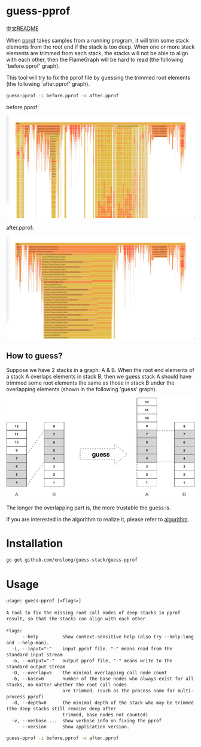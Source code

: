 # guess-pprof

[中文README](README-zh.md)

When [pprof](https://github.com/google/pprof) takes samples from a running program, 
it will trim some stack elements from the root end if the stack is too deep.
When one or more stack elements are trimmed from each stack, 
the stacks will not be able to align with each other, 
then the FlameGraph will be hard to read (the following 'before.pprof' graph). 

This tool will try to fix the pprof file by guessing the trimmed root elements (the following 'after.pprof' graph).

```bash
guess-pprof -i before.pprof -o after.pprof
```

before.pprof:

![before.pprof](../doc/before.png)

after.pprof:

![after.pprof](../doc/after.png)

## How to guess?

Suppose we have 2 stacks in a graph: A & B. When the root end elements of a stack A overlaps elements in stack B,
then we guess stack A should have trimmed some root elements the same as those in stack B under the overlapping elements
(shown in the following 'guess' graph).

![guess.png](../doc/guess.png)

The longer the overlapping part is, the more trustable the guess is. 

If you are interested in the algorithm to realize it, please refer to [algorithm](../fix/README.md).

# Installation

```bash
go get github.com/xnslong/guess-stack/guess-pprof
```

# Usage

```
usage: guess-pprof [<flags>]

A tool to fix the missing root call nodes of deep stacks in pprof result, so that the stacks can align with each other

Flags:
      --help         Show context-sensitive help (also try --help-long and --help-man).
  -i, --input="-"    input pprof file. "-" means read from the standard input stream
  -o, --output="-"   output pprof file, "-" means write to the standard output stream
  -O, --overlap=5    the minimal overlapping call node count
  -b, --base=0       number of the base nodes who always exist for all stacks, no matter whether the root call nodes
                     are trimmed. (such as the process name for multi-process pprof)
  -d, --depth=0      the minimal depth of the stack who may be trimmed (the deep stacks still remains deep after
                     trimmed, base nodes not counted)
  -v, --verbose ...  show verbose info on fixing the pprof
      --version      Show application version.
```

```bash
guess-pprof -i before.pprof -o after.pprof
```
